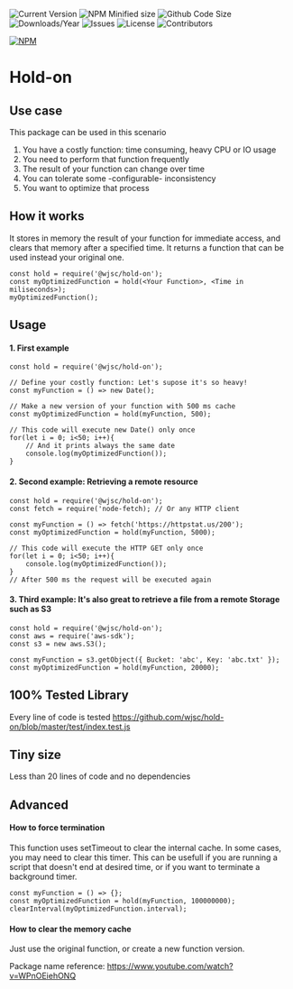 ![Current Version](https://img.shields.io/npm/v/@wjsc/hold-on.svg)
![NPM Minified size](https://img.shields.io/bundlephobia/min/@wjsc/hold-on.svg)
![Github Code Size](https://img.shields.io/github/languages/code-size/wjsc/hold-on.svg)
![Downloads/Year](https://img.shields.io/npm/dy/@wjsc/hold-on.svg)
![Issues](https://img.shields.io/github/issues/wjsc/hold-on.svg)
![License](https://img.shields.io/github/license/wjsc/hold-on.svg)
![Contributors](https://img.shields.io/github/contributors/wjsc/hold-on.svg)

[![NPM](https://nodei.co/npm/@wjsc/hold-on.png)](https://nodei.co/npm/@wjsc/hold-on)

# Hold-on

## Use case

This package can be used in this scenario

1. You have a costly function: time consuming, heavy CPU or IO usage
2. You need to perform that function frequently
3. The result of your function can change over time
4. You can tolerate some -configurable- inconsistency
5. You want to optimize that process

## How it works

It stores in memory the result of your function for immediate access, and clears that memory after a specified time.
It returns a function that can be used instead your original one.

```
const hold = require('@wjsc/hold-on');
const myOptimizedFunction = hold(<Your Function>, <Time in miliseconds>);
myOptimizedFunction();
```

## Usage

#### 1. First example

```
const hold = require('@wjsc/hold-on');

// Define your costly function: Let's supose it's so heavy!
const myFunction = () => new Date(); 

// Make a new version of your function with 500 ms cache
const myOptimizedFunction = hold(myFunction, 500);

// This code will execute new Date() only once
for(let i = 0; i<50; i++){
    // And it prints always the same date
    console.log(myOptimizedFunction());
}
```

#### 2. Second example: Retrieving a remote resource

```
const hold = require('@wjsc/hold-on');
const fetch = require('node-fetch); // Or any HTTP client

const myFunction = () => fetch('https://httpstat.us/200');
const myOptimizedFunction = hold(myFunction, 5000);

// This code will execute the HTTP GET only once
for(let i = 0; i<50; i++){
    console.log(myOptimizedFunction());
}
// After 500 ms the request will be executed again

```

#### 3. Third example: It's also great to retrieve a file from a remote Storage such as S3

```
const hold = require('@wjsc/hold-on');
const aws = require('aws-sdk');
const s3 = new aws.S3();

const myFunction = s3.getObject({ Bucket: 'abc', Key: 'abc.txt' });
const myOptimizedFunction = hold(myFunction, 20000);

```


## 100% Tested Library

Every line of code is tested
https://github.com/wjsc/hold-on/blob/master/test/index.test.js

## Tiny size

Less than 20 lines of code and no dependencies


## Advanced 
#### How to force termination

This function uses setTimeout to clear the internal cache. In some cases, you may need to clear this timer.
This can be usefull if you are running a script that doesn't end at desired time, or if you want to terminate a background timer.

```
const myFunction = () => {};
const myOptimizedFunction = hold(myFunction, 100000000);
clearInterval(myOptimizedFunction.interval);
```

#### How to clear the memory cache

Just use the original function, or create a new function version.


Package name reference: https://www.youtube.com/watch?v=WPnOEiehONQ